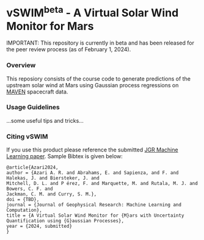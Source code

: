 # vSWIM<sup>beta</sup> - A Virtual Solar Wind Monitor for Mars 

IMPORTANT: This repository is currently in beta and has been released for the peer review process (as of February 1, 2024). 

### Overview 

This reposiory consists of the course code to generate predictions of the upstream solar wind at Mars using Gaussian process regressions on [MAVEN](https://mars.nasa.gov/maven/) spacecraft data.


### Usage Guidelines

...some useful tips and tricks...


### Citing vSWIM

If you use this product please reference the submitted [JGR Machine Learning paper](PENDING). Sample Bibtex is given below:

```
@article{Azari2024,
author = {Azari A. R. and Abrahams, E. and Sapienza, and F. and Halekas, J. and Biersteker, J. and 
Mitchell, D. L. and P ́erez, F. and Marquette, M. and Rutala, M. J. and Bowers, C. F. and 
Jackman, C. M. and Curry, S. M.},
doi = {TBD},
journal = {Journal of Geophysical Research: Machine Learning and Computation},
title = {A Virtual Solar Wind Monitor for {M}ars with Uncertainty Quantification using {G}aussian Processes},
year = {2024, submitted}
}
```
